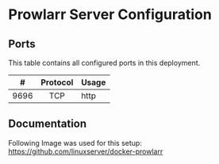 # Prowlarr Server Configuration

## Ports
This table contains all configured ports in this deployment.

| # | Protocol | Usage |
| :----: | :----: | ---- |
| 9696 | TCP | http |

## Documentation
Following Image was used for this setup: https://github.com/linuxserver/docker-prowlarr